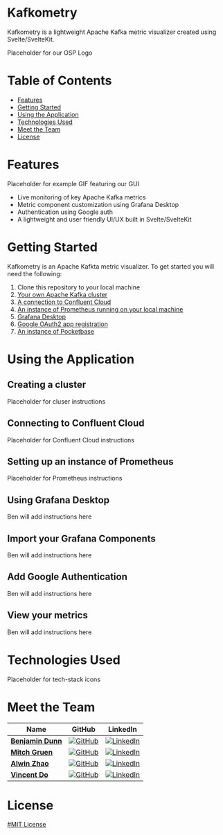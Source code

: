 # Kafkometry
Kafkometry is a lightweight Apache Kafka metric visualizer created using Svelte/SvelteKit.

Placeholder for our OSP Logo

# Table of Contents
* [Features](https://github.com/oslabs-beta/Kafkometry#features)
* [Getting Started](https://github.com/oslabs-beta/Kafkometry#getting-started)
* [Using the Application](https://github.com/oslabs-beta/Kafkometry#using-the-application)
* [Technologies Used](https://github.com/oslabs-beta/Kafkometry#technologies-used)
* [Meet the Team](https://github.com/oslabs-beta/Kafkometry#meet-the-team)
* [License](https://github.com/oslabs-beta/Kafkometry#license)
  
# Features

Placeholder for example GIF featuring our GUI
* Live monitoring of key Apache Kafka metrics
* Metric component customization using Grafana Desktop
* Authentication using Google auth
* A lightweight and user friendly UI/UX built in Svelte/SvelteKit
  
# Getting Started
Kafkometry is an Apache Kafkta metric visualizer. To get started you will need the following:
1. Clone this repository to your local machine
2. [Your own Apache Kafka cluster](https://kafka.apache.org/)
3. [A connection to Confluent Cloud](https://www.confluent.io/confluent-cloud/)
4. [An instance of Prometheus running on your local machine](https://prometheus.io/)
5. [Grafana Desktop](https://grafana.com/docs/grafana/latest/setup-grafana/installation/)
6. [Google OAuth2 app registration](https://developers.google.com/identity/protocols/oauth2)
7. [An instance of Pocketbase](https://pocketbase.io/)
   
# Using the Application
## Creating a cluster
   Placeholder for cluser instructions
   
## Connecting to Confluent Cloud
   Placeholder for Confluent Cloud instructions
   
## Setting up an instance of Prometheus
   Placeholder for Prometheus instructions
   
## Using Grafana Desktop
   Ben will add instructions here
   
## Import your Grafana Components
   Ben will add instructions here
   
## Add Google Authentication
   Ben will add instructions here
   
## View your metrics
   Ben will add instructions here
   
# Technologies Used
Placeholder for tech-stack icons

# Meet the Team
|                       Name                         |                                                                        GitHub                                                               |                                                                                    LinkedIn                                                                  |
| -------------------------------------------------- | ------------------------------------------------------------------------------------------------------------------------------------------- | ------------------------------------------------------------------------------------------------------------------------------------------------------------ |
| [**Benjamin Dunn**](https://github.com/benjam-26)  |[![GitHub](https://img.shields.io/badge/github-%23121011.svg?style=for-the-badge&logo=github&logoColor=white)](https://github.com/benjam-26) |[![LinkedIn](https://img.shields.io/badge/linkedin-%230077B5.svg?style=for-the-badge&logo=linkedin&logoColor=white)](https://www.linkedin.com/in/benjamin-dunn-4803aa284/)|
|  [**Mitch Gruen**](https://github.com/mitchgruen)  |[![GitHub](https://img.shields.io/badge/github-%23121011.svg?style=for-the-badge&logo=github&logoColor=white)](https://github.com/mitchgruen)|[![LinkedIn](https://img.shields.io/badge/linkedin-%230077B5.svg?style=for-the-badge&logo=linkedin&logoColor=white)](https://www.linkedin.com/in/mitch-gruen/)|
|  [**Alwin  Zhao**](https://github.com/pijjon)  |[![GitHub](https://img.shields.io/badge/github-%23121011.svg?style=for-the-badge&logo=github&logoColor=white)](https://github.com/pijjon)|[![LinkedIn](https://img.shields.io/badge/linkedin-%230077B5.svg?style=for-the-badge&logo=linkedin&logoColor=white)](https://www.linkedin.com/in/alwin-zhao)          |
|  [**Vincent Do**](https://github.com/VDoCodes)   |[![GitHub](https://img.shields.io/badge/github-%23121011.svg?style=for-the-badge&logo=github&logoColor=white)](https://github.com/VDoCodes)|[![LinkedIn](https://img.shields.io/badge/linkedin-%230077B5.svg?style=for-the-badge&logo=linkedin&logoColor=white)](https://www.linkedin.com/in/vincentydo)              |

# License
[#MIT License](https://choosealicense.com/licenses/mit/)
